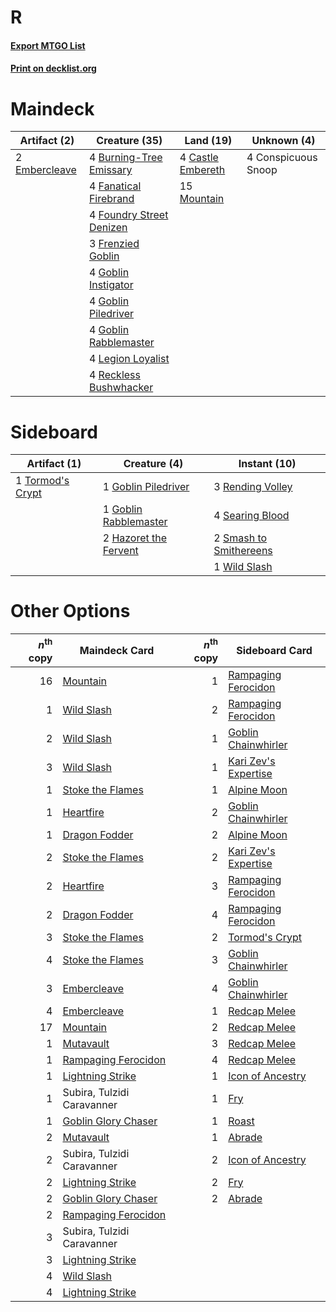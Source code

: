 # R

#### [Export MTGO List](../collection/R/R.txt)
#### [Print on decklist.org](http://decklist.org/?deckmain=4%09Burning-Tree%20Emissary%0A4%09Castle%20Embereth%0A4%09Conspicuous%20Snoop%0A2%09Embercleave%0A4%09Fanatical%20Firebrand%0A4%09Foundry%20Street%20Denizen%0A3%09Frenzied%20Goblin%0A4%09Goblin%20Instigator%0A4%09Goblin%20Piledriver%0A4%09Goblin%20Rabblemaster%0A4%09Legion%20Loyalist%0A15%09Mountain%0A4%09Reckless%20Bushwhacker&deckside=1%09Goblin%20Piledriver%0A1%09Goblin%20Rabblemaster%0A2%09Hazoret%20the%20Fervent%0A3%09Rending%20Volley%0A4%09Searing%20Blood%0A2%09Smash%20to%20Smithereens%0A1%09Tormod's%20Crypt%0A1%09Wild%20Slash)
# Maindeck

|                                      Artifact (2)                                      |                                           Creature (35)                                           |                                         Land (19)                                          |    Unknown (4)    |
|----------------------------------------------------------------------------------------|---------------------------------------------------------------------------------------------------|--------------------------------------------------------------------------------------------|-------------------|
|2 [Embercleave](http://gatherer.wizards.com/Pages/Card/Details.aspx?multiverseid=473082)|4 [Burning-Tree Emissary](http://gatherer.wizards.com/Pages/Card/Details.aspx?multiverseid=426627) |4 [Castle Embereth](http://gatherer.wizards.com/Pages/Card/Details.aspx?multiverseid=473201)|4 Conspicuous Snoop|
|                                                                                        |4 [Fanatical Firebrand](http://gatherer.wizards.com/Pages/Card/Details.aspx?multiverseid=439758)   |15 [Mountain](http://gatherer.wizards.com/Pages/Card/Details.aspx?multiverseid=439859)      |                   |
|                                                                                        |4 [Foundry Street Denizen](http://gatherer.wizards.com/Pages/Card/Details.aspx?multiverseid=438478)|                                                                                            |                   |
|                                                                                        |3 [Frenzied Goblin](http://gatherer.wizards.com/Pages/Card/Details.aspx?multiverseid=442120)       |                                                                                            |                   |
|                                                                                        |4 [Goblin Instigator](http://gatherer.wizards.com/Pages/Card/Details.aspx?multiverseid=447278)     |                                                                                            |                   |
|                                                                                        |4 [Goblin Piledriver](http://gatherer.wizards.com/Pages/Card/Details.aspx?multiverseid=40193)      |                                                                                            |                   |
|                                                                                        |4 [Goblin Rabblemaster](http://gatherer.wizards.com/Pages/Card/Details.aspx?multiverseid=438486)   |                                                                                            |                   |
|                                                                                        |4 [Legion Loyalist](http://gatherer.wizards.com/Pages/Card/Details.aspx?multiverseid=455759)       |                                                                                            |                   |
|                                                                                        |4 [Reckless Bushwhacker](http://gatherer.wizards.com/Pages/Card/Details.aspx?multiverseid=407626)  |                                                                                            |                   |


# Sideboard

|                                       Artifact (1)                                        |                                          Creature (4)                                          |                                          Instant (10)                                           |
|-------------------------------------------------------------------------------------------|------------------------------------------------------------------------------------------------|-------------------------------------------------------------------------------------------------|
|1 [Tormod's Crypt](http://gatherer.wizards.com/Pages/Card/Details.aspx?multiverseid=389723)|1 [Goblin Piledriver](http://gatherer.wizards.com/Pages/Card/Details.aspx?multiverseid=40193)   |3 [Rending Volley](http://gatherer.wizards.com/Pages/Card/Details.aspx?multiverseid=394663)      |
|                                                                                           |1 [Goblin Rabblemaster](http://gatherer.wizards.com/Pages/Card/Details.aspx?multiverseid=438486)|4 [Searing Blood](http://gatherer.wizards.com/Pages/Card/Details.aspx?multiverseid=378483)       |
|                                                                                           |2 [Hazoret the Fervent](http://gatherer.wizards.com/Pages/Card/Details.aspx?multiverseid=426838)|2 [Smash to Smithereens](http://gatherer.wizards.com/Pages/Card/Details.aspx?multiverseid=397795)|
|                                                                                           |                                                                                                |1 [Wild Slash](http://gatherer.wizards.com/Pages/Card/Details.aspx?multiverseid=391959)          |


# Other Options

|*n*<sup>th</sup> copy|                                        Maindeck Card                                         |*n*<sup>th</sup> copy|                                        Sideboard Card                                         |
|--------------------:|----------------------------------------------------------------------------------------------|--------------------:|-----------------------------------------------------------------------------------------------|
|                   16|[Mountain](http://gatherer.wizards.com/Pages/Card/Details.aspx?multiverseid=439859)           |                    1|[Rampaging Ferocidon](http://gatherer.wizards.com/Pages/Card/Details.aspx?multiverseid=435308) |
|                    1|[Wild Slash](http://gatherer.wizards.com/Pages/Card/Details.aspx?multiverseid=391959)         |                    2|[Rampaging Ferocidon](http://gatherer.wizards.com/Pages/Card/Details.aspx?multiverseid=435308) |
|                    2|[Wild Slash](http://gatherer.wizards.com/Pages/Card/Details.aspx?multiverseid=391959)         |                    1|[Goblin Chainwhirler](http://gatherer.wizards.com/Pages/Card/Details.aspx?multiverseid=443017) |
|                    3|[Wild Slash](http://gatherer.wizards.com/Pages/Card/Details.aspx?multiverseid=391959)         |                    1|[Kari Zev's Expertise](http://gatherer.wizards.com/Pages/Card/Details.aspx?multiverseid=423755)|
|                    1|[Stoke the Flames](http://gatherer.wizards.com/Pages/Card/Details.aspx?multiverseid=383404)   |                    1|[Alpine Moon](http://gatherer.wizards.com/Pages/Card/Details.aspx?multiverseid=447264)         |
|                    1|[Heartfire](http://gatherer.wizards.com/Pages/Card/Details.aspx?multiverseid=461058)          |                    2|[Goblin Chainwhirler](http://gatherer.wizards.com/Pages/Card/Details.aspx?multiverseid=443017) |
|                    1|[Dragon Fodder](http://gatherer.wizards.com/Pages/Card/Details.aspx?multiverseid=174936)      |                    2|[Alpine Moon](http://gatherer.wizards.com/Pages/Card/Details.aspx?multiverseid=447264)         |
|                    2|[Stoke the Flames](http://gatherer.wizards.com/Pages/Card/Details.aspx?multiverseid=383404)   |                    2|[Kari Zev's Expertise](http://gatherer.wizards.com/Pages/Card/Details.aspx?multiverseid=423755)|
|                    2|[Heartfire](http://gatherer.wizards.com/Pages/Card/Details.aspx?multiverseid=461058)          |                    3|[Rampaging Ferocidon](http://gatherer.wizards.com/Pages/Card/Details.aspx?multiverseid=435308) |
|                    2|[Dragon Fodder](http://gatherer.wizards.com/Pages/Card/Details.aspx?multiverseid=174936)      |                    4|[Rampaging Ferocidon](http://gatherer.wizards.com/Pages/Card/Details.aspx?multiverseid=435308) |
|                    3|[Stoke the Flames](http://gatherer.wizards.com/Pages/Card/Details.aspx?multiverseid=383404)   |                    2|[Tormod's Crypt](http://gatherer.wizards.com/Pages/Card/Details.aspx?multiverseid=389723)      |
|                    4|[Stoke the Flames](http://gatherer.wizards.com/Pages/Card/Details.aspx?multiverseid=383404)   |                    3|[Goblin Chainwhirler](http://gatherer.wizards.com/Pages/Card/Details.aspx?multiverseid=443017) |
|                    3|[Embercleave](http://gatherer.wizards.com/Pages/Card/Details.aspx?multiverseid=473082)        |                    4|[Goblin Chainwhirler](http://gatherer.wizards.com/Pages/Card/Details.aspx?multiverseid=443017) |
|                    4|[Embercleave](http://gatherer.wizards.com/Pages/Card/Details.aspx?multiverseid=473082)        |                    1|[Redcap Melee](http://gatherer.wizards.com/Pages/Card/Details.aspx?multiverseid=473097)        |
|                   17|[Mountain](http://gatherer.wizards.com/Pages/Card/Details.aspx?multiverseid=439859)           |                    2|[Redcap Melee](http://gatherer.wizards.com/Pages/Card/Details.aspx?multiverseid=473097)        |
|                    1|[Mutavault](http://gatherer.wizards.com/Pages/Card/Details.aspx?multiverseid=370733)          |                    3|[Redcap Melee](http://gatherer.wizards.com/Pages/Card/Details.aspx?multiverseid=473097)        |
|                    1|[Rampaging Ferocidon](http://gatherer.wizards.com/Pages/Card/Details.aspx?multiverseid=435308)|                    4|[Redcap Melee](http://gatherer.wizards.com/Pages/Card/Details.aspx?multiverseid=473097)        |
|                    1|[Lightning Strike](http://gatherer.wizards.com/Pages/Card/Details.aspx?multiverseid=383299)   |                    1|[Icon of Ancestry](http://gatherer.wizards.com/Pages/Card/Details.aspx?multiverseid=466983)    |
|                    1|Subira, Tulzidi Caravanner                                                                    |                    1|[Fry](http://gatherer.wizards.com/Pages/Card/Details.aspx?multiverseid=466894)                 |
|                    1|[Goblin Glory Chaser](http://gatherer.wizards.com/Pages/Card/Details.aspx?multiverseid=438483)|                    1|[Roast](http://gatherer.wizards.com/Pages/Card/Details.aspx?multiverseid=394667)               |
|                    2|[Mutavault](http://gatherer.wizards.com/Pages/Card/Details.aspx?multiverseid=370733)          |                    1|[Abrade](http://gatherer.wizards.com/Pages/Card/Details.aspx?multiverseid=430772)              |
|                    2|Subira, Tulzidi Caravanner                                                                    |                    2|[Icon of Ancestry](http://gatherer.wizards.com/Pages/Card/Details.aspx?multiverseid=466983)    |
|                    2|[Lightning Strike](http://gatherer.wizards.com/Pages/Card/Details.aspx?multiverseid=383299)   |                    2|[Fry](http://gatherer.wizards.com/Pages/Card/Details.aspx?multiverseid=466894)                 |
|                    2|[Goblin Glory Chaser](http://gatherer.wizards.com/Pages/Card/Details.aspx?multiverseid=438483)|                    2|[Abrade](http://gatherer.wizards.com/Pages/Card/Details.aspx?multiverseid=430772)              |
|                    2|[Rampaging Ferocidon](http://gatherer.wizards.com/Pages/Card/Details.aspx?multiverseid=435308)|                     |                                                                                               |
|                    3|Subira, Tulzidi Caravanner                                                                    |                     |                                                                                               |
|                    3|[Lightning Strike](http://gatherer.wizards.com/Pages/Card/Details.aspx?multiverseid=383299)   |                     |                                                                                               |
|                    4|[Wild Slash](http://gatherer.wizards.com/Pages/Card/Details.aspx?multiverseid=391959)         |                     |                                                                                               |
|                    4|[Lightning Strike](http://gatherer.wizards.com/Pages/Card/Details.aspx?multiverseid=383299)   |                     |                                                                                               |

